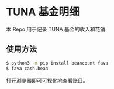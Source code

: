 # TUNA 基金明细

本 Repo 用于记录 TUNA 基金的收入和花销

## 使用方法

```bash
$ python3 -m pip install beancount fava
$ fava cash.bean
```

打开浏览器即可可视化地查看账目。


